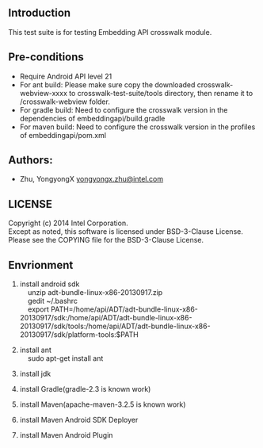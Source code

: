 ## Introduction

This test suite is for testing Embedding API crosswalk module.

## Pre-conditions

* Require Android API level 21
* For ant build: Please make sure copy the downloaded crosswalk-webview-xxxx to crosswalk-test-suite/tools directory, then rename it to /crosswalk-webview folder.
* For gradle build: Need to configure the crosswalk version in the dependencies of embeddingapi/build.gradle
* For maven build: Need to configure the crosswalk version in the profiles of embeddingapi/pom.xml


## Authors:

* Zhu, YongyongX <yongyongx.zhu@intel.com>

## LICENSE

Copyright (c) 2014 Intel Corporation.<br/>
Except as noted, this software is licensed under BSD-3-Clause License.<br/>
Please see the COPYING file for the BSD-3-Clause License.

## Envrionment

1. install android sdk <br/>
    unzip adt-bundle-linux-x86-20130917.zip <br/>
    gedit ~/.bashrc <br/>
    export PATH=/home/api/ADT/adt-bundle-linux-x86-20130917/sdk:/home/api/ADT/adt-bundle-linux-x86-20130917/sdk/tools:/home/api/ADT/adt-bundle-linux-x86-20130917/sdk/platform-tools:$PATH

2. install ant <br/>
    sudo apt-get install ant

3. install jdk
4. install Gradle(gradle-2.3 is known work)
5. install Maven(apache-maven-3.2.5 is known work)
6. install Maven Android SDK Deployer
7. install Maven Android Plugin
